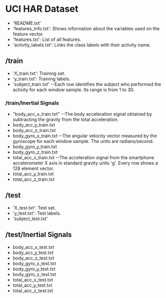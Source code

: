 #  UCI HAR Dataset
* 'README.txt'
* 'features_info.txt': Shows information about the variables used on the feature vector.
* 'features.txt': List of all features.
* 'activity_labels.txt': Links the class labels with their activity name.
## /train
*  'X_train.txt': Training set.
*  'y_train.txt': Training labels.
*  'subject_train.txt' --Each row identifies the subject who performed the activity for each window sample. Its range is from 1 to 30.
###  /train/Inertial Signals
*   "body_acc_x_train.txt" --The body acceleration signal obtained by subtracting the gravity from the total acceleration. 
*   body_acc_y_train.txt
*   body_acc_z_train.txt
*   body_gyro_x_train.txt  --The angular velocity vector measured by the gyroscope for each window sample. The units are radians/second. 
*   body_gyro_y_train.txt
*   body_gyro_z_train.txt
*   total_acc_x_train.txt  --The acceleration signal from the smartphone accelerometer X axis in standard gravity units 'g'. Every row shows a 128 element vector.
*   total_acc_y_train.txt
*   total_acc_z_train.txt
## /test
*  'X_test.txt': Test set.
*  'y_test.txt': Test labels.
*  'subject_test.txt'
##  /test/Inertial Signals
*   body_acc_x_test.txt
*   body_acc_y_test.txt
*   body_acc_z_test.txt
*   body_gyro_x_test.txt
*   body_gyro_y_test.txt
*   body_gyro_z_test.txt
*   total_acc_x_test.txt
*   total_acc_y_test.txt
*   total_acc_z_test.txt
